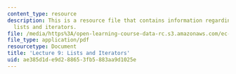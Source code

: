 ```yaml
---
content_type: resource
description: This is a resource file that contains information regarding lecture 9
  lists and iterators.
file: /media/https%3A/open-learning-course-data-rc.s3.amazonaws.com/ec-s01-internet-technology-in-local-and-global-communities-spring-2005-summer-2005/ae385d1de9d288653fb5883aa9d1025e_MITEC_S01S05_l09_lists_iterat.pdf
file_type: application/pdf
resourcetype: Document
title: 'Lecture 9: Lists and Iterators'
uid: ae385d1d-e9d2-8865-3fb5-883aa9d1025e
---
```

